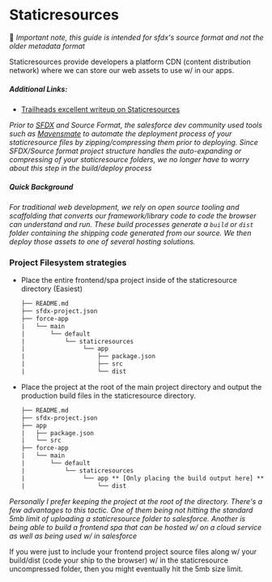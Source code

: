 # Staticresources

:mega: _Important note, this guide is intended for sfdx's source format and not the older metadata format_

Staticresources provide developers a platform CDN (content distribution network) where we can store our web assets to use w/ in our apps.

##### Additional Links:

- [Trailheads excellent writeup on Staticresources](https://trailhead.salesforce.com/en/content/learn/modules/visualforce_fundamentals/visualforce_static_resources)

_Prior to [SFDX](https://developer.salesforce.com/tools/sfdxcli) and Source Format, the salesforce dev community used tools such as [Mavensmate](https://github.com/joeferraro/MavensMate-SublimeText) to automate the deployment process of your staticresource files by zipping/compressing them prior to deploying. Since SFDX/Source format project structure handles the auto-expanding or compressing of your staticresource folders, we no longer have to worry about this step in the build/deploy process_

##### _Quick Background_

_For traditional web development, we rely on open source tooling and scaffolding that converts our framework/library code to code the browser can understand and run. These build processes generate a `build` or `dist` folder containing the shipping code generated from our source. We then deploy those assets to one of several hosting solutions._

### Project Filesystem strategies

- Place the entire frontend/spa project inside of the staticresource directory (Easiest)
  ```txt
  ├── README.md
  ├── sfdx-project.json
  ├── force-app
  |   └── main
  |       └── default
  |           └── staticresources
  |                └── app
  |                    ├── package.json
  |                    ├── src
  |                    └── dist
  ```
- Place the project at the root of the main project directory and output the production build files in the staticresource directory.

  ```txt
  ├── README.md
  ├── sfdx-project.json
  ├── app
  |   ├── package.json
  |   └── src
  ├── force-app
  |   └── main
  |       └── default
  |           └── staticresources
  |                └── app ** [Only placing the build output here] **
  |                    └── dist
  ```

_Personally I prefer keeping the project at the root of the directory. There's a few advantages to this tactic. One of them being not hitting the standard 5mb limit of uploading a staticresource folder to salesforce. Another is being able to build a frontend spa that can be hosted w/ on a cloud service as well as being used w/ in salesforce_

If you were just to include your frontend project source files along w/ your build/dist (code your ship to the browser) w/ in the staticresource uncompressed folder, then you might eventually hit the 5mb size limit.
